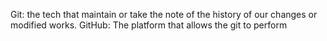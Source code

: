 Git: the tech that maintain or take the note of the history of our changes or modified works.
GitHub: The platform that allows the git to perform 
